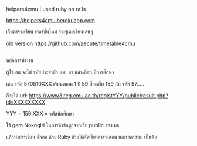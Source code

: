 helpers4cmu | used ruby on rails

https://helpers4cmu.herokuapp.com

เว็บตารางเรียน เวอร์ชั่นใหม่ ว่างๆเลยเขียนเล่นๆ

old version
https://github.com/aecute/timetable4cmu

--------------------------------------
หลักการทำงาน

ผู้ใช้งาน จะใส่ รหัสประจำตัว นศ. มช แล้วเลือก ปีการศึกษา

เช่น รหัส 570510XXX เรียนเทอม 1 ปี 59 ก็จะเก็บ 159 กับ รหัส 57.....

ก็จะได้ url: https://www3.reg.cmu.ac.th/registYYY/public/result.php?id=XXXXXXXXX

YYY = 159
XXX = รหัสนักศึกษา

ใช้ gem Nokogiri ในการดึงข้อมูลจากเว็บ public ของ มช

แล้วทำการเขียน อัลกอ ด้วย Ruby ช่วยให้จัดเรียงตารางสอน และเวลาสอบ เป็นต้น
